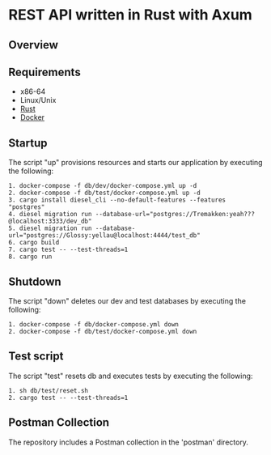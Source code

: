 # REST API written in Rust with Axum

## Overview



## Requirements

* x86-64
* Linux/Unix
* [Rust](https://www.rust-lang.org/tools/install)
* [Docker](https://www.docker.com/products/docker-desktop/)

## Startup

The script "up" provisions resources and starts our application by executing the following:
```
1. docker-compose -f db/dev/docker-compose.yml up -d
2. docker-compose -f db/test/docker-compose.yml up -d
3. cargo install diesel_cli --no-default-features --features "postgres"
4. diesel migration run --database-url="postgres://Tremakken:yeah???@localhost:3333/dev_db"
5. diesel migration run --database-url="postgres://Glossy:yellau@localhost:4444/test_db"
6. cargo build
7. cargo test -- --test-threads=1
8. cargo run
```


## Shutdown

The script "down" deletes our dev and test databases by executing the following:
```
1. docker-compose -f db/docker-compose.yml down
2. docker-compose -f db/test/docker-compose.yml down
```

## Test script
The script "test" resets db and executes tests by executing the following:
```
1. sh db/test/reset.sh
2. cargo test -- --test-threads=1
```

## Postman Collection

The repository includes a Postman collection in the 'postman' directory.
